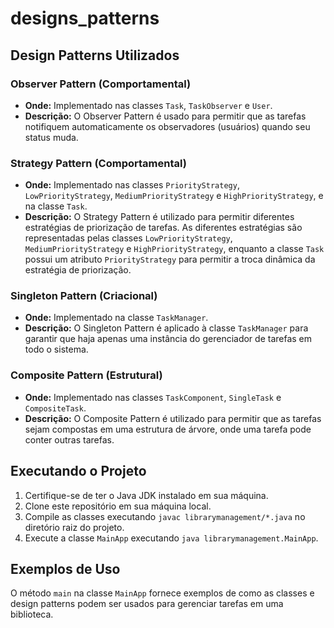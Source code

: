 ﻿# designs_patterns


## Design Patterns Utilizados

### Observer Pattern (Comportamental)

- **Onde:** Implementado nas classes `Task`, `TaskObserver` e `User`.
- **Descrição:** O Observer Pattern é usado para permitir que as tarefas notifiquem automaticamente os observadores (usuários) quando seu status muda.

### Strategy Pattern (Comportamental)

- **Onde:** Implementado nas classes `PriorityStrategy`, `LowPriorityStrategy`, `MediumPriorityStrategy` e `HighPriorityStrategy`, e na classe `Task`.
- **Descrição:** O Strategy Pattern é utilizado para permitir diferentes estratégias de priorização de tarefas. As diferentes estratégias são representadas pelas classes `LowPriorityStrategy`, `MediumPriorityStrategy` e `HighPriorityStrategy`, enquanto a classe `Task` possui um atributo `PriorityStrategy` para permitir a troca dinâmica da estratégia de priorização.

### Singleton Pattern (Criacional)

- **Onde:** Implementado na classe `TaskManager`.
- **Descrição:** O Singleton Pattern é aplicado à classe `TaskManager` para garantir que haja apenas uma instância do gerenciador de tarefas em todo o sistema.

### Composite Pattern (Estrutural)

- **Onde:** Implementado nas classes `TaskComponent`, `SingleTask` e `CompositeTask`.
- **Descrição:** O Composite Pattern é utilizado para permitir que as tarefas sejam compostas em uma estrutura de árvore, onde uma tarefa pode conter outras tarefas.

## Executando o Projeto

1. Certifique-se de ter o Java JDK instalado em sua máquina.
2. Clone este repositório em sua máquina local.
3. Compile as classes executando `javac librarymanagement/*.java` no diretório raiz do projeto.
4. Execute a classe `MainApp` executando `java librarymanagement.MainApp`.

## Exemplos de Uso

O método `main` na classe `MainApp` fornece exemplos de como as classes e design patterns podem ser usados para gerenciar tarefas em uma biblioteca.
